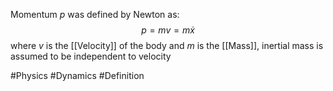Momentum $p$ was defined by Newton as:
$$
p=mv=m\dot{x}
$$
where $v$ is the [[Velocity]] of the body and $m$ is the [[Mass]], inertial mass is assumed to be independent to velocity

#Physics #Dynamics #Definition